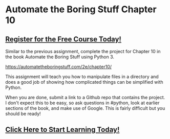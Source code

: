 # Automate the Boring Stuff Chapter 10
##  [Register for the Free Course Today!](https://roppers.thinkific.com/courses/computing-fundamentals)
Similar to the previous assignment, complete the project for Chapter 10 in the book Automate the Boring Stuff using Python 3. 

<https://automatetheboringstuff.com/2e/chapter10/>

This assignment will teach you how to manipulate files in a directory and does a good job of showing how complicated things can be simplified with Python. 

When you are done, submit a link to a Github repo that contains the project. I don't expect this to be easy, so ask questions in #python, look at earlier sections of the book, and make use of Google. This is fairly difficult but you should be ready!
##  [Click Here to Start Learning Today!](https://roppers.thinkific.com/courses/computing-fundamentals)
